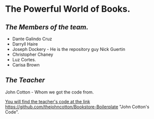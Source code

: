 # **The Powerful World of Books.**

## *The Members of the team.*

* Dante Galindo Cruz
* Darryll Haire
* Joseph Dockery - He is the repository guy
Nick Guertin
* Christopher Chaney
* Luz Cortes.
* Carisa Brown

## *The Teacher*

John Cotton - Whom we got the code from.

[You will find the teacher's code at the link](https://www.google.com)
https://github.com/thejohncotton/Bookstore-Boilerplate "John Cotton's Code".

